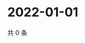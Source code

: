 # 2022-01-01

共 0 条

<!-- BEGIN WEIBO -->
<!-- 最后更新时间 Sat Jan 01 2022 13:14:27 GMT+0800 (China Standard Time) -->

<!-- END WEIBO -->
